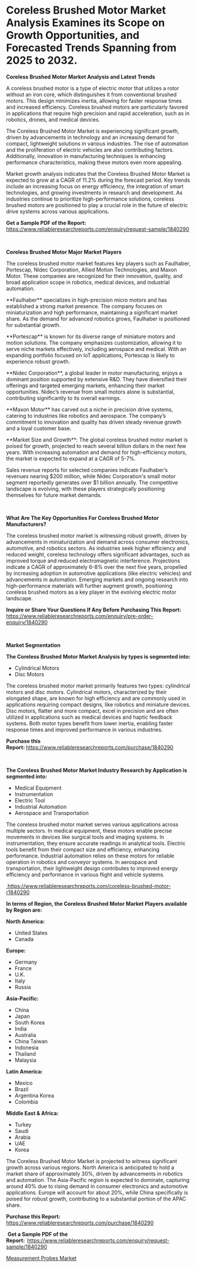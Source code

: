 <p><h1>Coreless Brushed Motor Market Analysis Examines its Scope on Growth Opportunities, and Forecasted Trends Spanning from 2025 to 2032.</h1></p><p><strong>Coreless Brushed Motor Market Analysis and Latest Trends</strong></p>
<p><p>A coreless brushed motor is a type of electric motor that utilizes a rotor without an iron core, which distinguishes it from conventional brushed motors. This design minimizes inertia, allowing for faster response times and increased efficiency. Coreless brushed motors are particularly favored in applications that require high precision and rapid acceleration, such as in robotics, drones, and medical devices.</p><p>The Coreless Brushed Motor Market is experiencing significant growth, driven by advancements in technology and an increasing demand for compact, lightweight solutions in various industries. The rise of automation and the proliferation of electric vehicles are also contributing factors. Additionally, innovation in manufacturing techniques is enhancing performance characteristics, making these motors even more appealing.</p><p>Market growth analysis indicates that the Coreless Brushed Motor Market is expected to grow at a CAGR of 11.2% during the forecast period. Key trends include an increasing focus on energy efficiency, the integration of smart technologies, and growing investments in research and development. As industries continue to prioritize high-performance solutions, coreless brushed motors are positioned to play a crucial role in the future of electric drive systems across various applications.</p></p>
<p><strong>Get a Sample PDF of the Report:&nbsp;</strong> <a href="https://www.reliableresearchreports.com/enquiry/request-sample/1840290?utm_campaign=3557&utm_medium=2&utm_source=Github&utm_content=ia&utm_term=11042025&utm_id=coreless-brushed-motor">https://www.reliableresearchreports.com/enquiry/request-sample/1840290</a></p>
<p>&nbsp;</p>
<p><strong>Coreless Brushed Motor Major Market Players</strong></p>
<p><p>The coreless brushed motor market features key players such as Faulhaber, Portescap, Nidec Corporation, Allied Motion Technologies, and Maxon Motor. These companies are recognized for their innovation, quality, and broad application scope in robotics, medical devices, and industrial automation.</p><p>**Faulhaber** specializes in high-precision micro motors and has established a strong market presence. The company focuses on miniaturization and high performance, maintaining a significant market share. As the demand for advanced robotics grows, Faulhaber is positioned for substantial growth.</p><p>**Portescap** is known for its diverse range of miniature motors and motion solutions. The company emphasizes customization, allowing it to serve niche markets effectively, including aerospace and medical. With an expanding portfolio focused on IoT applications, Portescap is likely to experience robust growth.</p><p>**Nidec Corporation**, a global leader in motor manufacturing, enjoys a dominant position supported by extensive R&D. They have diversified their offerings and targeted emerging markets, enhancing their market opportunities. Nidec’s revenue from small motors alone is substantial, contributing significantly to its overall earnings.</p><p>**Maxon Motor** has carved out a niche in precision drive systems, catering to industries like robotics and aerospace. The company’s commitment to innovation and quality has driven steady revenue growth and a loyal customer base.</p><p>**Market Size and Growth**: The global coreless brushed motor market is poised for growth, projected to reach several billion dollars in the next few years. With increasing automation and demand for high-efficiency motors, the market is expected to expand at a CAGR of 5-7%.</p><p>Sales revenue reports for selected companies indicate Faulhaber’s revenues nearing $200 million, while Nidec Corporation's small motor segment reportedly generates over $1 billion annually. The competitive landscape is evolving, with these players strategically positioning themselves for future market demands.</p></p>
<p>&nbsp;</p>
<p><strong>What Are The Key Opportunities For Coreless Brushed Motor Manufacturers?</strong></p>
<p><p>The coreless brushed motor market is witnessing robust growth, driven by advancements in miniaturization and demand across consumer electronics, automotive, and robotics sectors. As industries seek higher efficiency and reduced weight, coreless technology offers significant advantages, such as improved torque and reduced electromagnetic interference. Projections indicate a CAGR of approximately 6-8% over the next five years, propelled by increasing adoption in automotive applications (like electric vehicles) and advancements in automation. Emerging markets and ongoing research into high-performance materials will further augment growth, positioning coreless brushed motors as a key player in the evolving electric motor landscape.</p></p>
<p><strong>Inquire or Share Your Questions If Any Before Purchasing This Report:</strong> <a href="https://www.reliableresearchreports.com/enquiry/pre-order-enquiry/1840290?utm_campaign=3557&utm_medium=2&utm_source=Github&utm_content=ia&utm_term=11042025&utm_id=coreless-brushed-motor">https://www.reliableresearchreports.com/enquiry/pre-order-enquiry/1840290</a></p>
<p>&nbsp;</p>
<p><strong>Market Segmentation</strong></p>
<p><strong>The Coreless Brushed Motor Market Analysis by types is segmented into:</strong></p>
<p><ul><li>Cylindrical Motors</li><li>Disc Motors</li></ul></p>
<p><p>The coreless brushed motor market primarily features two types: cylindrical motors and disc motors. Cylindrical motors, characterized by their elongated shape, are known for high efficiency and are commonly used in applications requiring compact designs, like robotics and miniature devices. Disc motors, flatter and more compact, excel in precision and are often utilized in applications such as medical devices and haptic feedback systems. Both motor types benefit from lower inertia, enabling faster response times and improved performance in various industries.</p></p>
<p><strong>Purchase this Report:&nbsp;</strong><a href="https://www.reliableresearchreports.com/purchase/1840290?utm_campaign=3557&utm_medium=2&utm_source=Github&utm_content=ia&utm_term=11042025&utm_id=coreless-brushed-motor">https://www.reliableresearchreports.com/purchase/1840290</a></p>
<p>&nbsp;</p>
<p><strong>The Coreless Brushed Motor Market Industry Research by Application is segmented into:</strong></p>
<p><ul><li>Medical Equipment</li><li>Instrumentation</li><li>Electric Tool</li><li>Industrial Automation</li><li>Aerospace and Transportation</li></ul></p>
<p><p>The coreless brushed motor market serves various applications across multiple sectors. In medical equipment, these motors enable precise movements in devices like surgical tools and imaging systems. In instrumentation, they ensure accurate readings in analytical tools. Electric tools benefit from their compact size and efficiency, enhancing performance. Industrial automation relies on these motors for reliable operation in robotics and conveyor systems. In aerospace and transportation, their lightweight design contributes to improved energy efficiency and performance in various flight and vehicle systems.</p></p>
<p><a href="https://www.reliableresearchreports.com/coreless-brushed-motor-r1840290?utm_campaign=3557&utm_medium=2&utm_source=Github&utm_content=ia&utm_term=11042025&utm_id=coreless-brushed-motor">&nbsp;https://www.reliableresearchreports.com/coreless-brushed-motor-r1840290</a></p>
<p><strong>In terms of Region, the Coreless Brushed Motor Market Players available by Region are:</strong></p>
<p>
    <p> <strong> North America: </strong>
        <ul>
            <li>United States</li>
            <li>Canada</li>
        </ul>
        </p> 
    <p> <strong> Europe: </strong>
        <ul>
            <li>Germany</li>
            <li>France</li>
            <li>U.K.</li>
            <li>Italy</li>
            <li>Russia</li>
        </ul>
        </p> 
    <p> <strong> Asia-Pacific: </strong>
        <ul>
            <li>China</li>
            <li>Japan</li>
            <li>South Korea</li>
            <li>India</li>
            <li>Australia</li>
            <li>China Taiwan</li>
            <li>Indonesia</li>
            <li>Thailand</li>
            <li>Malaysia</li>
        </ul>
        </p> 
    <p> <strong> Latin America: </strong>
        <ul>
            <li>Mexico</li>
            <li>Brazil</li>
            <li>Argentina Korea</li>
            <li>Colombia</li>
        </ul>
        </p> 
    <p> <strong> Middle East & Africa: </strong>
        <ul>
            <li>Turkey</li>
            <li>Saudi</li>
            <li>Arabia</li>
            <li>UAE</li>
            <li>Korea</li>
        </ul>
    </p>
    </p>
<p><p>The Coreless Brushed Motor Market is projected to witness significant growth across various regions. North America is anticipated to hold a market share of approximately 30%, driven by advancements in robotics and automation. The Asia-Pacific region is expected to dominate, capturing around 40% due to rising demand in consumer electronics and automotive applications. Europe will account for about 20%, while China specifically is poised for robust growth, contributing to a substantial portion of the APAC share.</p></p>
<p><strong>Purchase this Report: </strong><a href="https://www.reliableresearchreports.com/purchase/1840290?utm_campaign=3557&utm_medium=2&utm_source=Github&utm_content=ia&utm_term=11042025&utm_id=coreless-brushed-motor">https://www.reliableresearchreports.com/purchase/1840290</a></p>
<p>&nbsp;<strong>Get a Sample PDF of the Report:&nbsp;&nbsp;</strong><a href="https://www.reliableresearchreports.com/enquiry/request-sample/1840290?utm_campaign=3557&utm_medium=2&utm_source=Github&utm_content=ia&utm_term=11042025&utm_id=coreless-brushed-motor">https://www.reliableresearchreports.com/enquiry/request-sample/1840290</a></p>
<p><strong></strong></p>
<p><p><a href="https://github.com/zanoligarav/Market-Research-Report-List-1/blob/main/measurement-probes-market.md?utm_campaign=3557&utm_medium=2&utm_source=Github&utm_content=ia&utm_term=11042025&utm_id=coreless-brushed-motor">Measurement Probes Market</a></p></p>